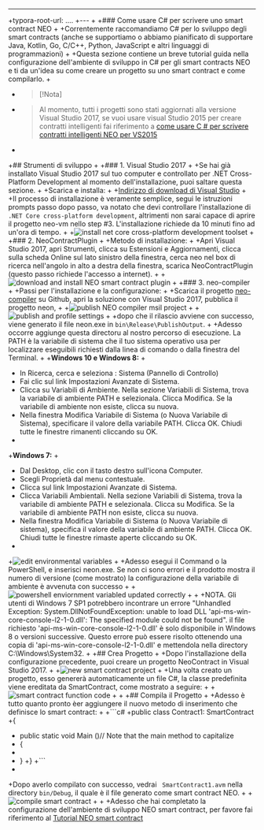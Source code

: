 ---
+typora-root-url: ..\..
+---
+
+### Come usare C# per scrivere uno smart contract NEO
+
+Correntemente raccomandiamo C# per lo sviluppo degli smart contracts (anche se supportiamo o abbiamo pianificato di supportare Java, Kotlin, Go, C/C++, Python, JavaScript e altri linguaggi di programmazioni)
+
+Questa sezione contiene un breve tutorial guida nella configurazione dell'ambiente di sviluppo in C# per gli smart contracts NEO e ti da un'idea su ​​come creare un progetto su uno smart contract e come compilarlo.
+
+   > [!Nota]
+   > Al momento, tutti i progetti sono stati aggiornati alla versione Visual Studio 2017, se vuoi usare visual Studio 2015 per creare contratti intelligenti fai riferimento a  [come usare C # per scrivere contratti intelligenti NEO per VS2015](getting-started-2015.md)
+
+## Strumenti di sviluppo
+
+### 1. Visual Studio 2017
+
+Se hai già installato Visual Studio 2017 sul tuo computer e controllato per .NET Cross-Platform Development al momento dell'installazione, puoi saltare questa sezione.
+
+Scarica e installa:
+
+[Indirizzo di download di Visual Studio](https://www.visualstudio.com/products/visual-studio-community-vs)
+
+Il processo di installazione è veramente semplice, segui le istruzioni prompts passo dopo passo, va notato che devi controllare l'installazione di `.NET Core cross-platform development`, altrimenti non sarai capace di aprire il progetto neo-vm nello step #3. L'installazione richiede da 10 minuti fino ad un'ora di tempo.
+
+![install net core cross-platform development toolset](/assets/install_core_cross_platform_development_toolset.png)
+
+### 2. NeoContractPlugin
+
+Metodo di installazione:
+
+Apri Visual Studio 2017, apri Strumenti, clicca su Estensioni e Aggiornamenti, clicca sulla scheda Online sul lato sinistro della finestra, cerca neo nel box di ricerca nell'angolo in alto a destra della finestra, scarica NeoContractPlugin (questo passo richiede l'accesso a internet).
+
+![download and install NEO smart contract plugin](/assets/download_and_install_smart_contract_plugin.png)
+
+### 3. neo-compiler
+
+Passi per l'installazione e la configurazione:
+
+Scarica il progetto [neo-compiler](https://github.com/neo-project/neo-compiler) su Github, apri la soluzione con Visual Studio 2017, pubblica il progetto neon,
+
+![publish NEO compiler msil project](/assets/publish_neo_compiler_msil_project.png)
+
+![publish and profile settings](/assets/publish_and_profile_settings.png)
+
+dopo che il rilascio avviene con successo, viene generato il file neon.exe in `bin\Release\PublishOutput`.
+
+Adesso occorre aggiunge questa directoru al nostro percorso di esecuzione. La PATH è la variabile di sistema che il tuo sistema operativo usa per localizzare eseguibili richiesti dalla linea di comando o dalla finestra del Terminal.
+
+**Windows 10 e Windows 8:**
+
+  In Ricerca, cerca e seleziona : Sistema (Pannello di Controllo)
+  Fai clic sul link Impostazioni Avanzate di Sistema. 
+  Clicca su Variabili di Ambiente. Nella sezione Variabili di Sistema, trova la variabile di ambiente PATH e selezionala. Clicca Modifica. Se la variabile di ambiente non esiste, clicca su nuova.
+  Nella finestra Modifica Variabile di Sistema (o Nuova Variabile di Sistema), specificare il valore della variabile PATH. Clicca OK. Chiudi tutte le finestre rimanenti cliccando su OK.
+
+**Windows 7:**
+
+  Dal Desktop, clic con il tasto destro sull'icona Computer. 
+  Scegli Proprietà dal menu contestuale.
+  Clicca sul link Impostazioni Avanzate di Sistema.
+  Clicca Variabili Ambientali. Nella sezione Variabili di Sistema, trova la variabile di ambiente PATH e selezionala. Clicca su Modifica. Se la variabile di ambiente PATH non esiste, clicca su nuova.
+  Nella finestra Modifica Variabile di Sistema (o Nuova Variabile di sistema), specifica il valore della variabile di ambiente PATH. Clicca OK. Chiudi tutte le finestre rimaste aperte cliccando su OK.
+
+![edit environmental variables](/assets/edit_environmental_variables.png)
+
+Adesso esegui il Command o la PowerShell, e inserisci neon.exe. Se non ci sono errori e il prodotto mostra il numero di versione (come mostrato) la configurazione della variabile di ambiente è avvenuta con successo
+
+![powershell enviornment variabled updated correctly](/assets/powershell_enviornment_variabled_updated_correctly.png)
+
+
+NOTA. Gli utenti di Windows 7 SP1 potrebbero incontrare un errore "Unhandled Exception: System.DllNotFoundException: unable to load DLL 'api-ms-win-core-console-l2-1-0.dll': The specified module could not be found". il file richiesto 'api-ms-win-core-console-l2-1-0.dll' è solo disponibile in Windows 8 o versioni successive. Questo errore può essere risolto ottenendo una copia di 'api-ms-win-core-console-l2-1-0.dll' e mettendola nella directory C:\Windows\System32.
+
+## Crea Progetto
+
+Dopo l'installazione della configurazione precedente, puoi creare un progetto NeoContract in Visual Studio 2017.
+
+![new smart contract project](/assets/new_smart_contract_project.png)
+
+Una volta creato un progetto, esso genererà automaticamente un file C#, la classe predefinita viene ereditata da SmartContract, come mostrato a seguire:
+
+![smart contract function code](/assets/smart_contract_function_code.png)
+
+
+## Compila il Progetto
+
+Adesso è tutto quanto pronto èer aggiungere il nuovo metodo di inserimento che definisce lo smart contract:
+
+```c#
+public class Contract1: SmartContract
+{
+    public static void Main ()// Note that the main method to capitalize
+    {
+        
+    }
+}
+```
+
+Dopo averlo compilato con successo, vedrai ` SmartContract1.avm` nella directory `bin/Debug`, il quale è il file generato come smart contract NEO.
+
+![compile smart contract](assets/compile_smart_contract.png)
+
+
+Adesso che hai completato la configurazione dell'ambiente di sviluppo NEO smart contract, per favore fai riferimento al [Tutorial NEO smart contract](tutorial.md)
